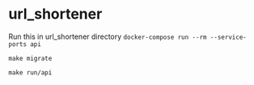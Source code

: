 # url_shortener

Run this in url_shortener directory
`docker-compose run --rm --service-ports api`

`make migrate`

`make run/api`
